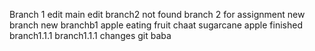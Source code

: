 Branch 1 edit
main edit 
branch2 not found
branch 2 for assignment
new branch 
new branchb1
apple eating
fruit chaat
sugarcane
apple finished
branch1.1.1
branch1.1.1 changes
git baba
